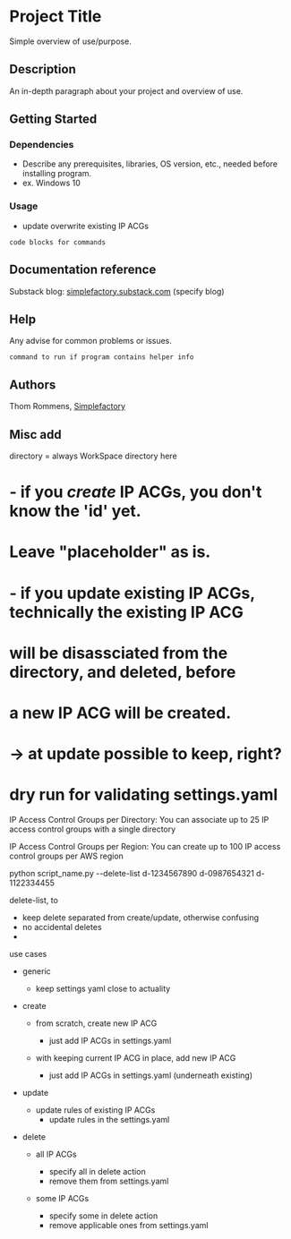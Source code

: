# Project Title

Simple overview of use/purpose.

## Description

An in-depth paragraph about your project and overview of use.

## Getting Started

### Dependencies

* Describe any prerequisites, libraries, OS version, etc., needed before installing program.
* ex. Windows 10

### Usage

* update overwrite existing IP ACGs
```
code blocks for commands
```

## Documentation reference
Substack blog: [simplefactory.substack.com](https://simplefactory.substack.com)
(specify blog)


## Help

Any advise for common problems or issues.
```
command to run if program contains helper info
```

## Authors

Thom Rommens, [Simplefactory](https://simplefactory.substack.com)


## Misc add
directory = always WorkSpace directory here


#   - if you *create* IP ACGs, you don't know the 'id' yet.
#     Leave "placeholder" as is.
#   - if you update existing IP ACGs, technically the existing IP ACG
#     will be disassciated from the directory, and deleted, before
#     a new IP ACG will be created.
# -> at update possible to keep, right?

# dry run for validating settings.yaml


IP Access Control Groups per Directory: You can associate up to 25 IP access control groups with a single directory

IP Access Control Groups per Region: You can create up to 100 IP access control groups per AWS region


python script_name.py --delete-list d-1234567890 d-0987654321 d-1122334455

delete-list, to
- keep delete separated from create/update, otherwise confusing
- no accidental deletes
- 


use cases

- generic

    - keep settings yaml close to actuality

- create

    - from scratch, create new IP ACG
        - just add IP ACGs in settings.yaml

    - with keeping current IP ACG in place, add new IP ACG
        - just add IP ACGs in settings.yaml (underneath existing)

- update

    - update rules of existing IP ACGs
        - update rules in the settings.yaml

- delete
    
    - all IP ACGs
        - specify all in delete action
        - remove them from settings.yaml

    - some IP ACGs
        - specify some in delete action
        - remove applicable ones from settings.yaml

